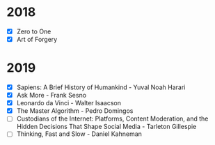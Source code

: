 # 2018
- [x] Zero to One
- [x] Art of Forgery

# 2019
- [x] Sapiens: A Brief History of Humankind - Yuval Noah Harari 
- [x] Ask More - Frank Sesno
- [x] Leonardo da Vinci - Walter Isaacson
- [x] The Master Algorithm - Pedro Domingos
- [ ] Custodians of the Internet: Platforms, Content Moderation, and the Hidden Decisions That Shape Social Media - Tarleton Gillespie
- [ ] Thinking, Fast and Slow - Daniel Kahneman
